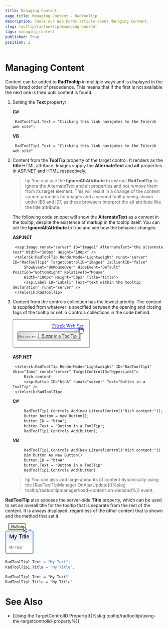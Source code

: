 ```yaml
---
title: Managing Content
page_title: Managing Content - RadTooltip
description: Check our Web Forms article about Managing Content.
slug: tooltip/radtooltip/managing-content
tags: managing,content
published: True
position: 2
---
```


# Managing Content




Content can be added to **RadTooltip** in multiple ways and is displayed in the below listed order of precedence. This means that if the first is not available the next one is tried until content is found.

1. Setting the **Text** property:



	__C#__

		RadToolTip1.Text = "Clicking this link navigates to the Telerik web site";

	__VB__
	
		RadToolTip1.Text = "Clicking this link navigates to the Telerik web site"


1. Content from the **ToolTip** property of the target control. It renders as the **title** HTML attribute. Images supply the **AlternateText** and **alt** properties in ASP.NET and HTML respectively.

	>tip You can use the **IgnoreAltAttribute** to instruct **RadToolTip** to ignore the AlternateText and alt properties and not remove them from its target element. This will result in a change of the content source priorities for images and a second tooltip being shown under IE6 and IE7, as these browsers interpret the alt attribute like the title attribute.

	The following code snippet will show the **AlternateText** as a content in the tooltip, despite the existence of markup in the tooltip itself. You can set the **IgnoreAltAttribute** to true and see how the behavior changes:

	__ASP.NET__

		<asp:Image runat="server" ID="Image1" AlternateText="the alternate text" Width="100px" Height="100px" />
		<telerik:RadToolTip RenderMode="Lightweight" runat="server" ID="RadToolTip1" TargetControlID="Image1" IsClientID="false"
		    ShowEvent="OnMouseOver" HideEvent="Default" Position="BottomRight" RelativeTo="Mouse"
		    Width="100px" Height="50px" Title="title">
		    <asp:Label ID="Label1" Text="text within the tooltip declaration" runat="server" />
		</telerik:RadToolTip>



1. Content from the controls collection has the lowest priority. The content is supplied from whatever is specified between the opening and closing tags of the tooltip or set in Controls collections in the code behind.


	![](images/tooltip001.png)

	__ASP.NET__

		<telerik:RadToolTip RenderMode="Lightweight" ID="RadToolTip1" Skin="Inox" runat="server" TargetControlID="HyperLink1">
		    Rich content:
		    <asp:Button ID="btnA" runat="server" Text="Button in a ToolTip" />
		</telerik:RadToolTip>


	__C#__
	
			RadToolTip1.Controls.Add(new LiteralControl("Rich content:"));
			Button button = new Button(); 
			button.ID = "btnA";
			button.Text = "Button in a ToolTip";
			RadToolTip1.Controls.Add(button);
	

	__VB__
	
	        RadToolTip1.Controls.Add(New LiteralControl("Rich content:"))
	        Dim button As New Button()
	        button.ID = "btnA"
	        button.Text = "Button in a ToolTip"
	        RadToolTip1.Controls.Add(button)



	>tip You can also add large amounts of content dynamically using the [RadToolTipManager OnAjaxUpdate]({%slug tooltip/radtooltipmanager/load-content-on-demand%}) event.



**RadToolTip** also exposes the server-side **Title** property, which can be used to set an overall title for the tooltip that is separate from the rest of the content. It is always displayed, regardless of the other content that is shown and the method that set it.


![](images/tooltip002.png)



````C#
RadToolTip1.Text = "My Text"; 
RadToolTip1.Title = "My Title";
````
````VB
RadToolTip1.Text = "My Text"
RadToolTip1.Title = "My Title"
````


# See Also

 * [Using the TargetControlID Property]({%slug tooltip/radtooltip/using-the-targetcontrolid-property%})
